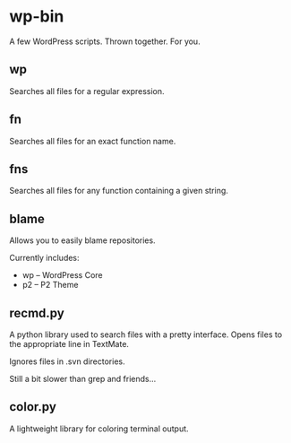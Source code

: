 wp-bin
======

A few WordPress scripts. Thrown together. For you.


wp
--

Searches all files for a regular expression.


fn
--

Searches all files for an exact function name.


fns
---

Searches all files for any function containing a given string.


blame
-----

Allows you to easily blame repositories.

Currently includes:
* wp – WordPress Core
* p2 – P2 Theme


recmd.py
--------

A python library used to search files with a pretty interface.
Opens files to the appropriate line in TextMate.

Ignores files in .svn directories.

Still a bit slower than grep and friends...


color.py
--------

A lightweight library for coloring terminal output.